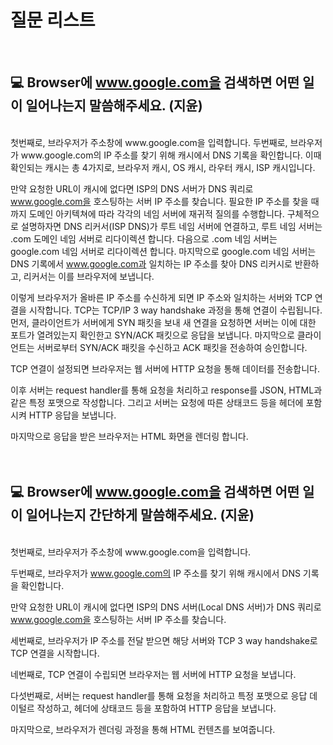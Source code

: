 # 질문 리스트

<br>

## 💻 Browser에 www.google.com을 검색하면 어떤 일이 일어나는지 말씀해주세요. (지윤)

<br>
첫번째로, 브라우저가 주소창에 www.google.com을 입력합니다.
두번째로, 브라우저가 www.google.com의 IP 주소를 찾기 위해 캐시에서 DNS 기록을 확인합니다. 
이때 확인되는 캐시는 총 4가지로, 브라우저 캐시, OS 캐시, 라우터 캐시, ISP 캐시입니다.

만약 요청한 URL이 캐시에 없다면 ISP의 DNS 서버가 DNS 쿼리로 www.google.com을 호스팅하는 서버 IP 주소를 찾습니다.
필요한 IP 주소를 찾을 때까지 도메인 아키텍쳐에 따라 각각의 네임 서버에 재귀적 질의를 수행합니다.
구체적으로 설명하자면 DNS 리커서(ISP DNS)가 루트 네임 서버에 연결하고, 
루트 네임 서버는 .com 도메인 네임 서버로 리다이렉션 합니다.
다음으로 .com 네임 서버는 google.com 네임 서버로 리다이렉션 합니다.
마지막으로 google.com 네임 서버는 DNS 기록에서 www.google.com과 일치하는 IP 주소를 찾아 DNS 리커시로 반환하고,
리커서는 이를 브라우저에 보냅니다.

이렇게 브라우저가 올바른 IP 주소를 수신하게 되면 IP 주소와 일치하는 서버와 TCP 연결을 시작합니다.
TCP는 TCP/IP 3 way handshake 과정을 통해 연결이 수립됩니다.
먼저, 클라이언트가 서버에게 SYN 패킷을 보내 새 연결을 요청하면
서버는 이에 대한 포트가 열려있는지 확인한고 SYN/ACK 패킷으로 응답을 보냅니다.
마지막으로 클라이언트는 서버로부터 SYN/ACK 패킷을 수신하고 ACK 패킷을 전송하여 승인합니다.

TCP 연결이 설정되면 브라우저는 웹 서버에 HTTP 요청을 통해 데이터를 전송합니다.

이후 서버는 request handler를 통해 요청을 처리하고 response를 JSON, HTML과 같은 특정 포맷으로 작성합니다.
그리고 서버는 요청에 따른 상태코드 등을 헤더에 포함시켜 HTTP 응답을 보냅니다.

마지막으로 응답을 받은 브라우저는 HTML 화면을 렌더링 합니다.
<br><br><br>

## 💻 Browser에 www.google.com을 검색하면 어떤 일이 일어나는지 간단하게 말씀해주세요. (지윤)

<br>
첫번째로, 브라우저가 주소창에 www.google.com을 입력합니다.

두번째로, 브라우저가 www.google.com의 IP 주소를 찾기 위해 캐시에서 DNS 기록을 확인합니다. 

만약 요청한 URL이 캐시에 없다면 ISP의 DNS 서버(Local DNS 서버)가 DNS 쿼리로 www.google.com을 호스팅하는 서버 IP 주소를 찾습니다.

세번째로, 브라우저가 IP 주소를 전달 받으면 해당 서버와 TCP 3 way handshake로 TCP 연결을 시작합니다.

네번째로, TCP 연결이 수립되면 브라우저는 웹 서버에 HTTP 요청을 보냅니다.

다섯번째로, 서버는 request handler를 통해 요청을 처리하고 특정 포맷으로 응답 데이털르 작성하고, 헤더에 상태코드 등을 포함하여 HTTP 응답을 보냅니다.

마지막으로, 브라우저가 렌더링 과정을 통해 HTML 컨텐츠를 보여줍니다.
<br><br><br>
